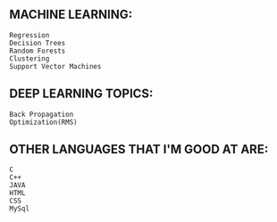 ## MACHINE LEARNING:
```
Regression
Decision Trees
Random Forests
Clustering
Support Vector Machines
```

## DEEP LEARNING TOPICS:
```
Back Propagation
Optimization(RMS)
```

## OTHER LANGUAGES THAT I'M GOOD AT ARE:
```
C
C++
JAVA
HTML
CSS
MySql
```
